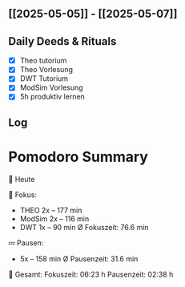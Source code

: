## [[2025-05-05]] - [[2025-05-07]]

## Daily Deeds & Rituals
- [x] Theo tutorium
- [x] Theo Vorlesung 
- [x] DWT Tutorium
- [x] ModSim Vorlesung
- [x] 5h produktiv lernen

## Log
# Pomodoro Summary

📅 Heute

🍅 Fokus:
- THEO        2x – 177 min
- ModSim      2x – 116 min
- DWT         1x – 90 min
Ø Fokuszeit: 76.6 min

💤 Pausen:
- 5x – 158 min
Ø Pausenzeit: 31.6 min

🧠 Gesamt:
Fokuszeit:  06:23 h
Pausenzeit: 02:38 h

